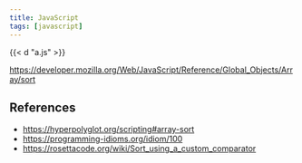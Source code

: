 ```yaml
---
title: JavaScript
tags: [javascript]
---
```


{{< d "a.js" >}}

<https://developer.mozilla.org/Web/JavaScript/Reference/Global_Objects/Array/sort>

## References

- <https://hyperpolyglot.org/scripting#array-sort>
- <https://programming-idioms.org/idiom/100>
- <https://rosettacode.org/wiki/Sort_using_a_custom_comparator>
